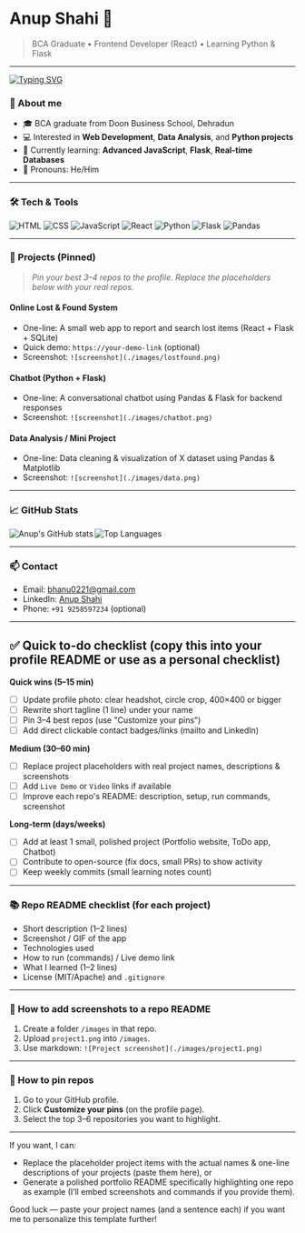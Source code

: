 # Anup Shahi 👋

> BCA Graduate • Frontend Developer (React) • Learning Python & Flask

---

[![Typing SVG](https://readme-typing-svg.herokuapp.com?size=24\&color=F70A6D\&lines=Hi+%F0%9F%91%8B+I'm+Anup+Shahi;Frontend+Developer+%E2%9C%A8;Learning+Flask+%26+Python+%F0%9F%92%BB)](https://git.io/typing-svg)

### 🔭 About me

* 🎓 BCA graduate from Doon Business School, Dehradun
* 💻 Interested in **Web Development**, **Data Analysis**, and **Python projects**
* 🌱 Currently learning: **Advanced JavaScript**, **Flask**, **Real-time Databases**
* 💬 Pronouns: He/Him

---

### 🛠️ Tech & Tools

<p>
  <img alt="HTML" src="https://img.shields.io/badge/HTML5-E34F26?style=for-the-badge&logo=html5&logoColor=white" />
  <img alt="CSS" src="https://img.shields.io/badge/CSS3-1572B6?style=for-the-badge&logo=css3&logoColor=white" />
  <img alt="JavaScript" src="https://img.shields.io/badge/JavaScript-F7DF1E?style=for-the-badge&logo=javascript&logoColor=black" />
  <img alt="React" src="https://img.shields.io/badge/React-20232A?style=for-the-badge&logo=react&logoColor=61DAFB" />
  <img alt="Python" src="https://img.shields.io/badge/Python-3776AB?style=for-the-badge&logo=python&logoColor=white" />
  <img alt="Flask" src="https://img.shields.io/badge/Flask-000000?style=for-the-badge&logo=flask&logoColor=white" />
  <img alt="Pandas" src="https://img.shields.io/badge/Pandas-150458?style=for-the-badge&logo=pandas&logoColor=white" />
</p>

---

### 🚧 Projects (Pinned)

> *Pin your best 3–4 repos to the profile. Replace the placeholders below with your real repos.*

#### Online Lost & Found System

* One-line: A small web app to report and search lost items (React + Flask + SQLite)
* Quick demo: `https://your-demo-link` (optional)
* Screenshot: `![screenshot](./images/lostfound.png)`

#### Chatbot (Python + Flask)

* One-line: A conversational chatbot using Pandas & Flask for backend responses
* Screenshot: `![screenshot](./images/chatbot.png)`

#### Data Analysis / Mini Project

* One-line: Data cleaning & visualization of X dataset using Pandas & Matplotlib
* Screenshot: `![screenshot](./images/data.png)`

---

### 📈 GitHub Stats

<p>
  <img align="left" alt="Anup's GitHub stats" src="https://github-readme-stats.vercel.app/api?username=bhanu0221&show_icons=true&theme=radical" />
  <img alt="Top Languages" src="https://github-readme-stats.vercel.app/api/top-langs/?username=bhanu0221&layout=compact&theme=tokyonight" />
</p>

---

### 📫 Contact

* Email: [bhanu0221@gmail.com](mailto:bhanu0221@gmail.com)
* LinkedIn: [Anup Shahi](https://www.linkedin.com/in/anup-shahi-50486530a)
* Phone: `+91 9258597234` (optional)

---

## ✅ Quick to-do checklist (copy this into your profile README or use as a personal checklist)

**Quick wins (5–15 min)**

* [ ] Update profile photo: clear headshot, circle crop, 400×400 or bigger
* [ ] Rewrite short tagline (1 line) under your name
* [ ] Pin 3–4 best repos (use "Customize your pins")
* [ ] Add direct clickable contact badges/links (mailto and LinkedIn)

**Medium (30–60 min)**

* [ ] Replace project placeholders with real project names, descriptions & screenshots
* [ ] Add `Live Demo` or `Video` links if available
* [ ] Improve each repo's README: description, setup, run commands, screenshot

**Long-term (days/weeks)**

* [ ] Add at least 1 small, polished project (Portfolio website, ToDo app, Chatbot)
* [ ] Contribute to open-source (fix docs, small PRs) to show activity
* [ ] Keep weekly commits (small learning notes count)

---

### 📚 Repo README checklist (for each project)

* Short description (1–2 lines)
* Screenshot / GIF of the app
* Technologies used
* How to run (commands) / Live demo link
* What I learned (1–2 lines)
* License (MIT/Apache) and `.gitignore`

---

### 📝 How to add screenshots to a repo README

1. Create a folder `/images` in that repo.
2. Upload `project1.png` into `/images`.
3. Use markdown: `![Project screenshot](./images/project1.png)`

---

### 🧭 How to pin repos

1. Go to your GitHub profile.
2. Click **Customize your pins** (on the profile page).
3. Select the top 3–6 repositories you want to highlight.

---

If you want, I can:

* Replace the placeholder project items with the actual names & one-line descriptions of your projects (paste them here), or
* Generate a polished portfolio README specifically highlighting one repo as example (I’ll embed screenshots and commands if you provide them).

Good luck — paste your project names (and a sentence each) if you want me to personalize this template further!
